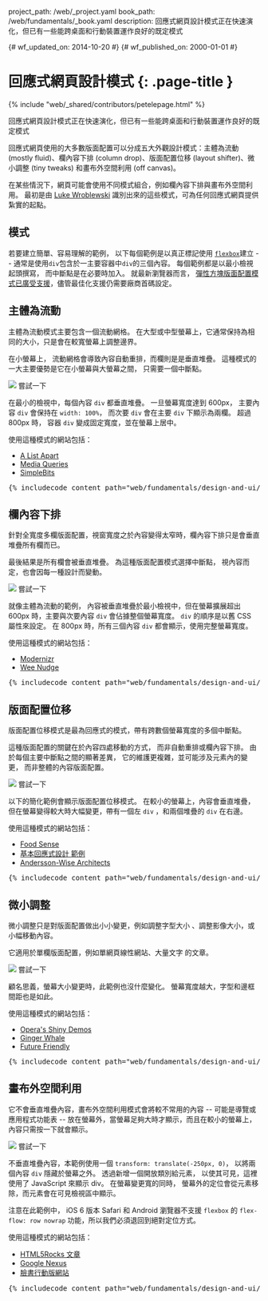 project_path: /web/_project.yaml
book_path: /web/fundamentals/_book.yaml
description: 回應式網頁設計模式正在快速演化，但已有一些能跨桌面和行動裝置運作良好的既定模式

{# wf_updated_on: 2014-10-20 #}
{# wf_published_on: 2000-01-01 #}

# 回應式網頁設計模式 {: .page-title }

{% include "web/_shared/contributors/petelepage.html" %}



回應式網頁設計模式正在快速演化，但已有一些能跨桌面和行動裝置運作良好的既定模式


回應式網頁使用的大多數版面配置可以分成五大外觀設計模式：主體為流動 (mostly fluid)、欄內容下排 (column drop)、版面配置位移 (layout shifter)、微小調整 (tiny tweaks) 和畫布外空間利用 (off canvas)。

在某些情況下，網頁可能會使用不同模式組合，例如欄內容下排與畫布外空間利用。
  最初是由
 [Luke Wroblewski](http://www.lukew.com/ff/entry.asp?1514) 識別出來的這些模式，可為任何回應式網頁提供紮實的起點。


## 模式

若要建立簡單、容易理解的範例，
以下每個範例是以真正標記使用
 [`flexbox`](https://developer.mozilla.org/en-US/docs/Web/Guide/CSS/Flexible_boxes)建立
 -- 通常是使用`div`包含於一主要容器中`div`的三個內容。
 每個範例都是以最小檢視起頭撰寫，
而中斷點是在必要時加入。  就最新瀏覽器而言，
[彈性方塊版面配置模式已廣受支援](http://caniuse.com/#search=flexbox)，儘管最佳化支援仍需要廠商首碼設定。





## 主體為流動 




主體為流動模式主要包含一個流動網格。  在大型或中型螢幕上，它通常保持為相同的大小，只是會在較寬螢幕上調整邊界。

在小螢幕上，
流動網格會導致內容自動重排，而欄則是是垂直堆疊。  這種模式的一大主要優勢是它在小螢幕與大螢幕之間，
只需要一個中斷點。



  <img src="imgs/mostly-fluid.svg">
  嘗試一下


在最小的檢視中，每個內容 `div` 都垂直堆疊。  一旦螢幕寬度達到 600px，
主要內容 `div` 會保持在 `width: 100%`，
而次要 `div` 會在主要 `div` 下顯示為兩欄。  超過 800px 時，
容器 `div` 變成固定寬度，並在螢幕上居中。

使用這種模式的網站包括：

 * [A List Apart](http://mediaqueri.es/ala/)
 * [Media Queries](http://mediaqueri.es/)
 * [SimpleBits](http://simplebits.com/)


<pre class="prettyprint">
{% includecode content_path="web/fundamentals/design-and-ui/responsive/_code/mostly-fluid.html" region_tag="mfluid"   adjust_indentation="auto" %}
</pre>




## 欄內容下排 




針對全寬度多欄版面配置，視窗寬度之於內容變得太窄時，欄內容下排只是會垂直堆疊所有欄而已。  

最後結果是所有欄會被垂直堆疊。
  為這種版面配置模式選擇中斷點，
視內容而定，也會因每一種設計而變動。



  <img src="imgs/column-drop.svg">
  嘗試一下



就像主體為流動的範例，
內容被垂直堆疊於最小檢視中，但在螢幕擴展超出 600px 時，主要與次要內容 
`div` 會佔據整個螢幕寬度。  `div` 的順序是以舊 CSS 屬性來設定。
  在 800px 時，所有三個內容 `div` 都會顯示，使用完整螢幕寬度。


使用這種模式的網站包括：

 * [Modernizr](http://modernizr.com/)
 * [Wee Nudge](http://weenudge.com/)

<pre class="prettyprint">
{% includecode content_path="web/fundamentals/design-and-ui/responsive/_code/column-drop.html" region_tag="cdrop"   adjust_indentation="auto" %}
</pre>




## 版面配置位移 




版面配置位移模式是最為回應式的模式，帶有跨數個螢幕寬度的多個中斷點。

這種版面配置的關鍵在於內容四處移動的方式，
而非自動重排或欄內容下排。  由於每個主要中斷點之間的顯著差異，
它的維護更複雜，並可能涉及元素內的變更，
而非整體的內容版面配置。


  <img src="imgs/layout-shifter.svg">
  嘗試一下


以下的簡化範例會顯示版面配置位移模式。
在較小的螢幕上，內容會垂直堆疊，
但在螢幕變得較大時大幅變更，帶有一個左 `div` ，和兩個堆疊的 `div` 在右邊。

使用這種模式的網站包括：

 * [Food Sense](http://foodsense.is/)
 * [基本回應式設計
範例](http://alistapart.com/d/responsive-web-design/ex/ex-site-FINAL.html)
 * [Andersson-Wise Architects](http://www.anderssonwise.com/)

<pre class="prettyprint">
{% includecode content_path="web/fundamentals/design-and-ui/responsive/_code/layout-shifter.html" region_tag="lshifter"   adjust_indentation="auto" %}
</pre>




## 微小調整 




微小調整只是對版面配置做出小小變更，例如調整字型大小 、調整影像大小，或小幅移動內容。  

它適用於單欄版面配置，例如單網頁線性網站、大量文字
的文章。


  <img src="imgs/tiny-tweaks.svg">
  嘗試一下


顧名思義，螢幕大小變更時，此範例也沒什麼變化。
螢幕寬度越大，字型和邊框間距也是如此。

使用這種模式的網站包括：

 * [Opera's Shiny Demos](http://shinydemos.com/)
 * [Ginger Whale](http://gingerwhale.com/)
 * [Future Friendly](http://futurefriendlyweb.com/)

<pre class="prettyprint">
{% includecode content_path="web/fundamentals/design-and-ui/responsive/_code/tiny-tweaks.html" region_tag="ttweaks"   adjust_indentation="auto" %}
</pre>




## 畫布外空間利用 




它不會垂直堆疊內容，畫布外空間利用模式會將較不常用的內容 -- 可能是導覽或應用程式功能表 -- 放在螢幕外，當螢幕足夠大時才顯示，而且在較小的螢幕上，內容只需按一下就會顯示。


  <img src="imgs/off-canvas.svg">
  嘗試一下


不垂直堆疊內容，本範例使用一個 `transform: translate(-250px, 0)`，
以將兩個內容 `div` 隱藏於螢幕之外。  透過新增一個開放類別給元素，
以使其可見，這裡使用了 JavaScript 來顯示 div。  在螢幕變更寬的同時，
螢幕外的定位會從元素移除，而元素會在可見檢視區中顯示。


注意在此範例中，
iOS 6 版本 Safari 和 Android 瀏覽器不支援 `flexbox` 的 `flex-flow: row nowrap` 功能，所以我們必須退回到絕對定位方式。


使用這種模式的網站包括：

 * [HTML5Rocks
 文章](http://www.html5rocks.com/en/tutorials/developertools/async-call-stack/)
 * [Google Nexus](http://www.google.com/nexus/)
 * [臉書行動版網站](https://m.facebook.com/)

<pre class="prettyprint">
{% includecode content_path="web/fundamentals/design-and-ui/responsive/_code/off-canvas.html" region_tag="ocanvas"   adjust_indentation="auto" %}
</pre>


